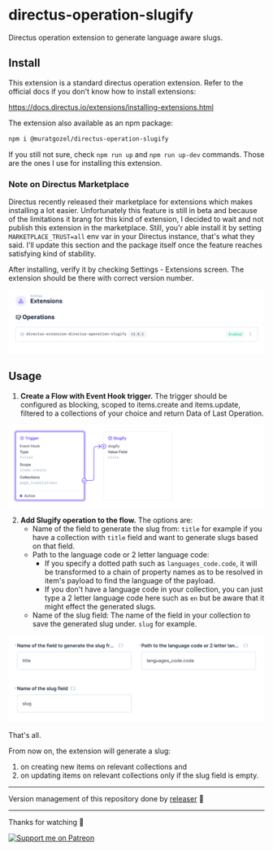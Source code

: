 # directus-operation-slugify
Directus operation extension to generate language aware slugs.

## Install
This extension is a standard directus operation extension. Refer to the official docs if you don't know how to install extensions:

https://docs.directus.io/extensions/installing-extensions.html

The extension also available as an npm package:
```sh
npm i @muratgozel/directus-operation-slugify
```

If you still not sure, check `npm run up` and `npm run up-dev` commands. Those are the ones I use for installing this extension.

### Note on Directus Marketplace
Directus recently released their marketplace for extensions which makes installing a lot easier. Unfortunately this feature is still in beta and because of the limitations it brang for this kind of extension, I decided to wait and not publish this extension in the marketplace. Still, you'r able install it by setting `MARKETPLACE_TRUST=all` env var in your Directus instance, that's what they said. I'll update this section and the package itself once the feature reaches satisfying kind of stability.

After installing, verify it by checking Settings - Extensions screen. The extension should be there with correct version number.

![Directus Operation Slugify Verify Installation](media/verify.png?raw=true)

## Usage
1. **Create a Flow with Event Hook trigger.** The trigger should be configured as blocking, scoped to items.create and items.update, filtered to a collections of your choice and return Data of Last Operation.

![Directus Operation Slugify Setup](media/flow.png?raw=true)

2. **Add Slugify operation to the flow.** The options are:
   - Name of the field to generate the slug from: `title` for example if you have a collection with `title` field and want to generate slugs based on that field.
   - Path to the language code or 2 letter language code:
     - If you specify a dotted path such as `languages_code.code`, it will be transformed to a chain of property names as to be resolved in item's payload to find the language of the payload.
     - If you don't have a language code in your collection, you can just type a 2 letter language code here such as `en` but be aware that it might effect the generated slugs.
   - Name of the slug field: The name of the field in your collection to save the generated slug under. `slug` for example.

![Directus Operation Slugify Setup](media/options.png?raw=true)

That's all.

From now on, the extension will generate a slug:
1. on creating new items on relevant collections and
2. on updating items on relevant collections only if the slug field is empty.

---

Version management of this repository done by [releaser](https://github.com/muratgozel/node-releaser) 🚀

---

Thanks for watching 🐬

[![Support me on Patreon](https://cdn.muratgozel.com.tr/support-me-on-patreon.v1.png)](https://patreon.com/muratgozel?utm_medium=organic&utm_source=github_repo&utm_campaign=github&utm_content=join_link)
